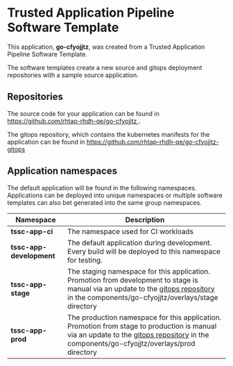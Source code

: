 # Trusted Application Pipeline Software Template

This application, **go-cfyojjtz**, was created from a Trusted Application Pipeline Software Template.

The software templates create a new source and gitops deployment repositories with a sample source application. 

## Repositories

The source code for your application can be found in [https://github.com/rhtap-rhdh-qe/go-cfyojjtz ](https://github.com/rhtap-rhdh-qe/go-cfyojjtz ).
 
The gitops repository, which contains the kubernetes manifests for the application can be found in 
[https://github.com/rhtap-rhdh-qe/go-cfyojjtz-gitops ](https://github.com/rhtap-rhdh-qe/go-cfyojjtz-gitops ) 

## Application namespaces 

The default application will be found in the following namespaces. Applications can be deployed into unique namespaces or multiple software templates can also bet generated into the same group namespaces.  

|  Namespace   |  Description   |  
| -------- | -------- |
| **tssc-app-ci** | The namespace used for CI workloads |
| **tssc-app-development** | The default application during development. Every build will be deployed to this namespace for testing. |
| **tssc-app-stage** | The staging namespace for this application. Promotion from development to stage is manual via an update to the [gitops repository](https://github.com/rhtap-rhdh-qe/go-cfyojjtz-gitops ) in the components/go-cfyojjtz/overlays/stage directory |
| **tssc-app-prod** | The production namespace for this application. Promotion from stage to production is manual via an update to the [gitops repository](https://github.com/rhtap-rhdh-qe/go-cfyojjtz-gitops ) in the components/go-cfyojjtz/overlays/prod directory |